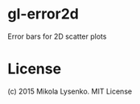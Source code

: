 gl-error2d
==========
Error bars for 2D scatter plots

# License
(c) 2015 Mikola Lysenko. MIT License
